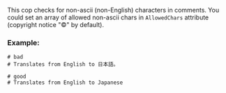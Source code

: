 This cop checks for non-ascii (non-English) characters
in comments. You could set an array of allowed non-ascii chars in
`AllowedChars` attribute (copyright notice "©" by default).

### Example:
    # bad
    # Translates from English to 日本語。

    # good
    # Translates from English to Japanese